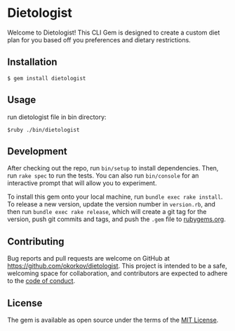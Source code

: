 # Dietologist

Welcome to Dietologist! This CLI Gem is designed to create a custom diet plan for you based off you preferences and dietary restrictions. 

## Installation

    $ gem install dietologist

## Usage

run dietologist file in bin directory:

    $ruby ./bin/dietologist

## Development

After checking out the repo, run `bin/setup` to install dependencies. Then, run `rake spec` to run the tests. You can also run `bin/console` for an interactive prompt that will allow you to experiment.

To install this gem onto your local machine, run `bundle exec rake install`. To release a new version, update the version number in `version.rb`, and then run `bundle exec rake release`, which will create a git tag for the version, push git commits and tags, and push the `.gem` file to [rubygems.org](https://rubygems.org).


## Contributing

Bug reports and pull requests are welcome on GitHub at https://github.com/okorkov/dietologist. This project is intended to be a safe, welcoming space for collaboration, and contributors are expected to adhere to the [code of conduct](https://github.com/okorkov/dietologist/blob/master/CODE_OF_CONDUCT.md).



## License

The gem is available as open source under the terms of the [MIT License](http://opensource.org/licenses/MIT).